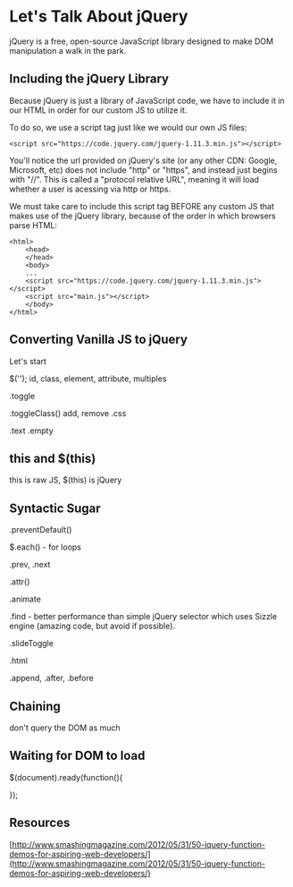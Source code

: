 # Let's Talk About jQuery

jQuery is a free, open-source JavaScript library designed to make DOM manipulation a walk in the park.

## Including the jQuery Library

Because jQuery is just a library of JavaScript code, we have to include it in our HTML in order for our custom JS to utilize it.

To do so, we use a script tag just like we would our own JS files:

	<script src="https://code.jquery.com/jquery-1.11.3.min.js"></script>

You'll notice the url provided on jQuery's site (or any other CDN: Google, Microsoft, etc) does not include "http" or "https", and instead just begins with "//". This is called a "protocol relative URL", meaning it will load whether a user is acessing via http or https.

We must take care to include this script tag BEFORE any custom JS that makes use of the jQuery library, because of the order in which browsers parse HTML:

	<html>
    	<head>
        </head>
        <body>
        ...
        <script src="https://code.jquery.com/jquery-1.11.3.min.js"></script>
        <script src="main.js"></script>
        </body>
    </html>
    

        

## Converting Vanilla JS to jQuery

Let's start 

$('');
id, class, element, attribute, multiples

.toggle

.toggleClass() add, remove
.css

.text
.empty

## this and $(this)

this is raw JS, $(this) is jQuery

## Syntactic Sugar

.preventDefault()

$.each() - for loops

.prev, .next

.attr()

.animate

.find - better performance than simple jQuery selector which uses Sizzle engine (amazing code, but avoid if possible).


.slideToggle

.html

.append, .after, .before

## Chaining

don't query the DOM as much

## Waiting for DOM to load

$(document).ready(function(){

});


## Resources

[http://www.smashingmagazine.com/2012/05/31/50-jquery-function-demos-for-aspiring-web-developers/](http://www.smashingmagazine.com/2012/05/31/50-jquery-function-demos-for-aspiring-web-developers/)

